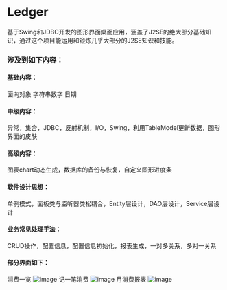 # Ledger
基于Swing和JDBC开发的图形界面桌面应用，涵盖了J2SE的绝大部分基础知识，通过这个项目能运用和锻炼几乎大部分的J2SE知识和技能。

### 涉及到如下内容：

#### 基础内容：
面向对象 字符串数字 日期

#### 中级内容：
异常，集合，JDBC，反射机制，I/O，Swing，利用TableModel更新数据，图形界面的皮肤

#### 高级内容：
图表chart动态生成，数据库的备份与恢复，自定义圆形进度条

#### 软件设计思想：
单例模式，面板类与监听器类松耦合，Entity层设计，DAO层设计，Service层设计

#### 业务常见处理手法：
CRUD操作，配置信息，配置信息初始化，报表生成，一对多关系，多对一关系

#### 部分界面如下：
消费一览
![image](https://user-images.githubusercontent.com/53203657/110740864-af0fe500-826e-11eb-9a30-111af5320768.png)
记一笔消费
![image](https://user-images.githubusercontent.com/53203657/110740942-cf3fa400-826e-11eb-8c10-cf19877caec4.png)
月消费报表
![image](https://user-images.githubusercontent.com/53203657/110740924-c8b12c80-826e-11eb-96eb-41c83cfddc19.png)
